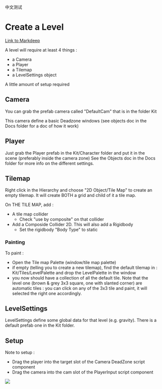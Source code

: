 中文测试
# Create a Level

[Link to Markdeep](markdeepworking.md.html)

A level will require at least 4 things :
 - a Camera
 - a Player
 - a Tilemap
 - a LevelSettings object

A little amount of setup required

## Camera

You can grab the prefab camera called "DefaultCam" that is in the folder Kit

This camera define a basic Deadzone windows (see objects doc in the Docs folder for a doc of how it work)

## Player

Just grab the Player prefab in the Kit/Character folder and put it in the scene (preferably inside the camera zone)
See the Objects doc in the Docs folder for more info on the different settings.

## Tilemap

Right click in the Hierarchy and choose "2D Object/Tile Map" to create an empty tilemap.
It will create BOTH a grid and child of it a tile map.

On THE TILE MAP, add :
 - A tile map collider
 	- Check "use by composite" on that collider
 - Add a Composide Collider 2D. This will also add a Rigidbody
 	- Set the rigidbody "Body Type" to static

### Painting

To paint :
 - Open the Tile map Palette (window/tile map palette)
 - if empty (telling you to create a new tilemap), find the default tilemap in : Kit/Tiles/LevelPalette and drop the LevelPalette in the window
 - you now should have a collection of all the default tile.
Note that the level one (brown & grey 3x3 square, one with slanted corner) are automatic tiles : you can click on any of the 3x3 tile and paint, it will selected the right one accordingly.

## LevelSettings


LevelSettings define some global data for that level (e.g. gravity). There is a default prefab one in the Kit folder.

## Setup

Note to setup :

 - Drag the player into the target slot of the Camera DeadZone script component
 - Drag the camera into the cam slot of the PlayerInput script component

![](https://liangxiegame.github.io/QFramework/DocRes/QFramework-icon-0.1.0-512x128.png)